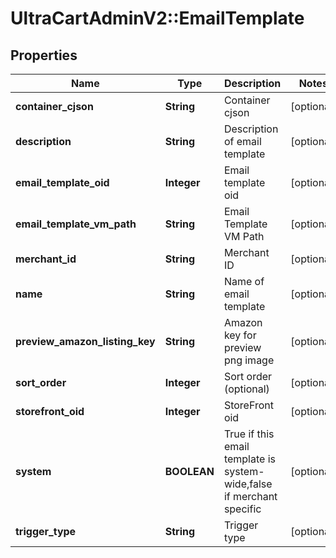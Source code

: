 # UltraCartAdminV2::EmailTemplate

## Properties
Name | Type | Description | Notes
------------ | ------------- | ------------- | -------------
**container_cjson** | **String** | Container cjson | [optional] 
**description** | **String** | Description of email template | [optional] 
**email_template_oid** | **Integer** | Email template oid | [optional] 
**email_template_vm_path** | **String** | Email Template VM Path | [optional] 
**merchant_id** | **String** | Merchant ID | [optional] 
**name** | **String** | Name of email template | [optional] 
**preview_amazon_listing_key** | **String** | Amazon key for preview png image | [optional] 
**sort_order** | **Integer** | Sort order (optional) | [optional] 
**storefront_oid** | **Integer** | StoreFront oid | [optional] 
**system** | **BOOLEAN** | True if this email template is system-wide,false if merchant specific | [optional] 
**trigger_type** | **String** | Trigger type | [optional] 


